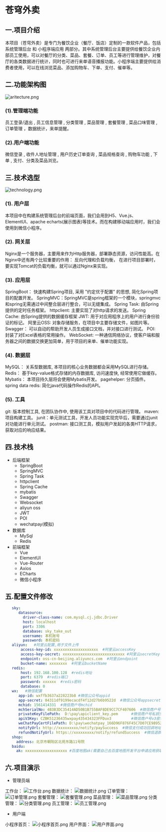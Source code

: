 # 苍穹外卖

## 一.项目介绍

本项目（苍穹外卖）是专门为餐饮企业（餐厅、饭店）定制的一款软件产品，包括 系统管理后台 和 小程序端应用 两部分。其中系统管理后台主要提供给餐饮企业内部员工使用，可以对餐厅的分类、菜品、套餐、订单、员工等进行管理维护，对餐厅的各类数据进行统计，同时也可进行来单语音播报功能。小程序端主要提供给消费者使用，可以在线浏览菜品、添加购物车、下单、支付、催单等。

## 二.功能架构图



![aritecture.png](assert/aritecture.png)

### (1).管理端功能

员工登录/退出 , 员工信息管理 , 分类管理 , 菜品管理 , 套餐管理 , 菜品口味管理 , 订单管理 ，数据统计，来单提醒。

### (2).用户端功能

微信登录 , 收件人地址管理 , 用户历史订单查询 , 菜品规格查询 , 购物车功能 , 下单 , 支付、分类及菜品浏览。

## 三.技术选型

![technology.png](assert/technology.png)

### (1). 用户层

本项目中在构建系统管理后台的前端页面，我们会用到H5、Vue.js、ElementUI、apache echarts(展示图表)等技术。而在构建移动端应用时，我们会使用到微信小程序。

### (2). 网关层

Nginx是一个服务器，主要用来作为Http服务器，部署静态资源，访问性能高。在Nginx中还有两个比较重要的作用： 反向代理和负载均衡， 在进行项目部署时，要实现Tomcat的负载均衡，就可以通过Nginx来实现。

### (3). 应用层

SpringBoot： 快速构建Spring项目, 采用 "约定优于配置" 的思想, 简化Spring项目的配置开发。 SpringMVC：SpringMVC是spring框架的一个模块，springmvc和spring无需通过中间整合层进行整合，可以无缝集成。 Spring Task: 由Spring提供的定时任务框架。 httpclient: 主要实现了对http请求的发送。 Spring Cache: 由Spring提供的数据缓存框架 JWT: 用于对应用程序上的用户进行身份验证的标记。 阿里云OSS: 对象存储服务，在项目中主要存储文件，如图片等。 Swagger： 可以自动的帮助开发人员生成接口文档，并对接口进行测试。 POI: 封装了对Excel表格的常用操作。 WebSocket: 一种通信网络协议，使客户端和服务器之间的数据交换更加简单，用于项目的来单、催单功能实现。

### (4). 数据层

MySQL： 关系型数据库, 本项目的核心业务数据都会采用MySQL进行存储。 Redis： 基于key-value格式存储的内存数据库, 访问速度快, 经常使用它做缓存。 Mybatis： 本项目持久层将会使用Mybatis开发。 pagehelper: 分页插件。 spring data redis: 简化java代码操作Redis的API。

### (5). 工具

git: 版本控制工具, 在团队协作中, 使用该工具对项目中的代码进行管理。 maven: 项目构建工具。 junit：单元测试工具，开发人员功能实现完毕后，需要通过junit对功能进行单元测试。 postman: 接口测工具，模拟用户发起的各类HTTP请求，获取对应的响应结果。


## 四.技术栈

- 后端框架
    - SpringBoot
    - SpringMVC
    - Spring Task
    - httpclient
    - Spring Cache
    - mybatis
    - Swagger
    - Websocket
    - aliyun oss
    - JWT
    - POI
    - wechatpay(模拟)
- 数据库
    - MySql
    - Redis
- 前端框架
    - Vue
    - ElementUI
    - Vue-Router
    - Axios
    - ECharts
    - 微信小程序

## 五.配置文件修改

 ```yml
    sky:
       datasource:
         driver-class-name: com.mysql.cj.jdbc.Driver
         host: localhost
         port: 3306
         database: sky_take_out
         username: 本机账号
         password: 本机密码
    aliyun:   #阿里云配置,用于文件上传
        access-key-id: xxxxxxxxxxxxxxxxxxxx  #阿里云accessKey
        access-key-secret: xxxxxxxxxxxxxxxxxxxxxxxxxxxx #阿里云secretKey
        endpoint: oss-cn-beijing.aliyuncs.com  #阿里云endpoint
        bucket-name: xxxxxxxx  #阿里云bucketName
    redis:
        host: 192.168.100.128  #redis地址
        port: 6379  #redis端口
        password: xxxxxx  #redis密码
        database: 0
    wx:   #微信配置
       app-id: wxffb3637a228223b8 #微信公众号appid
       app-secret: 84311df9199ecacdf4f12d27b6b9522d  #微信公众号appsecret
       mchid: 1561414331  #微信商户号mchid
       mchSerialNo: 4B3B3DC35414AD50B1B755BAF8DE9CC7CF407606  #微信商户号密钥
       privateKeyFilePath:  D:\pay\apiclient_key.pem      #微信商户号私钥文件路径
       apiV3Key: CZBK51236435wxpay435434323FFDuv3         #微信商户号v3密钥
       weChatPayCertFilePath: D:\pay\wechatpay_166D96F876F45C7D07CE98952A96EC980368ACFC.pem   #微信商户号证书文件路径
       notifyUrl: http://xxxxxxxxx/notify/paySuccess  #微信支付成功回调地址(xxxx部分需要替换成使用本项目启动的cpolar软件中的域名)
       refundNotifyUrl: https://xxxxxxxxx/notify/refundSuccess  #微信退款成功回调地址(xxxx部分需要替换成使用本项目启动的cpolar软件中的域名)
    shop:
      address: 北京市朝阳区北苑东路11号院
    baidu:
      ak: xxxxxxxxxxxxxxxxxxx #百度地图ak(需要自己去百度地图开发平台申请应用获取ak)
   ```
## 六.项目演示

- 管理员端

工作台：
![工作台.png](assert/%E5%B7%A5%E4%BD%9C%E5%8F%B0.png)
数据统计：
![数据统计.png](assert/%E6%95%B0%E6%8D%AE%E7%BB%9F%E8%AE%A1.png)
订单管理：
![订单管理.png](assert/%E8%AE%A2%E5%8D%95%E7%AE%A1%E7%90%86.png)
套餐管理：
![套餐管理.png](assert/%E5%A5%97%E9%A4%90%E7%AE%A1%E7%90%86.png)
菜品管理：
![菜品管理.png](assert/%E8%8F%9C%E5%93%81%E7%AE%A1%E7%90%86.png)
分类管理：
![分类管理.png](assert/%E5%88%86%E7%B1%BB%E7%AE%A1%E7%90%86.png)
员工管理：
![员工管理.png](assert/%E5%91%98%E5%B7%A5%E7%AE%A1%E7%90%86.png)
- 用户端

小程序首页：
![小程序首页.png](assert/%E5%B0%8F%E7%A8%8B%E5%BA%8F%E9%A6%96%E9%A1%B5.png)
用户界面：
![用户界面.png](assert/%E7%94%A8%E6%88%B7%E7%95%8C%E9%9D%A2.png)